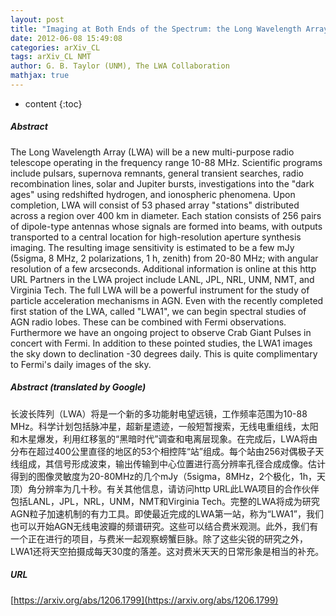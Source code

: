 ```yaml
---
layout: post
title: "Imaging at Both Ends of the Spectrum: the Long Wavelength Array and Fermi"
date: 2012-06-08 15:49:08
categories: arXiv_CL
tags: arXiv_CL NMT
author: G. B. Taylor (UNM), The LWA Collaboration
mathjax: true
---
```


* content
{:toc}

##### Abstract
The Long Wavelength Array (LWA) will be a new multi-purpose radio telescope operating in the frequency range 10-88 MHz. Scientific programs include pulsars, supernova remnants, general transient searches, radio recombination lines, solar and Jupiter bursts, investigations into the "dark ages" using redshifted hydrogen, and ionospheric phenomena. Upon completion, LWA will consist of 53 phased array "stations" distributed across a region over 400 km in diameter. Each station consists of 256 pairs of dipole-type antennas whose signals are formed into beams, with outputs transported to a central location for high-resolution aperture synthesis imaging. The resulting image sensitivity is estimated to be a few mJy (5sigma, 8 MHz, 2 polarizations, 1 h, zenith) from 20-80 MHz; with angular resolution of a few arcseconds. Additional information is online at this http URL Partners in the LWA project include LANL, JPL, NRL, UNM, NMT, and Virginia Tech. The full LWA will be a powerful instrument for the study of particle acceleration mechanisms in AGN. Even with the recently completed first station of the LWA, called "LWA1", we can begin spectral studies of AGN radio lobes. These can be combined with Fermi observations. Furthermore we have an ongoing project to observe Crab Giant Pulses in concert with Fermi. In addition to these pointed studies, the LWA1 images the sky down to declination -30 degrees daily. This is quite complimentary to Fermi's daily images of the sky.

##### Abstract (translated by Google)
长波长阵列（LWA）将是一个新的多功能射电望远镜，工作频率范围为10-88 MHz。科学计划包括脉冲星，超新星遗迹，一般短暂搜索，无线电重组线，太阳和木星爆发，利用红移氢的“黑暗时代”调查和电离层现象。在完成后，LWA将由分布在超过400公里直径的地区的53个相控阵“站”组成。每个站由256对偶极子天线组成，其信号形成波束，输出传输到中心位置进行高分辨率孔径合成成像。估计得到的图像灵敏度为20-80MHz的几个mJy（5sigma，8MHz，2个极化，1h，天顶）角分辨率为几十秒。有关其他信息，请访问http URL此LWA项目的合作伙伴包括LANL，JPL，NRL，UNM，NMT和Virginia Tech。完整的LWA将成为研究AGN粒子加速机制的有力工具。即使最近完成的LWA第一站，称为“LWA1”，我们也可以开始AGN无线电波瓣的频谱研究。这些可以结合费米观测。此外，我们有一个正在进行的项目，与费米一起观察螃蟹巨脉。除了这些尖锐的研究之外，LWA1还将天空拍摄成每天30度的落差。这对费米天天的日常形象是相当的补充。

##### URL
[https://arxiv.org/abs/1206.1799](https://arxiv.org/abs/1206.1799)

